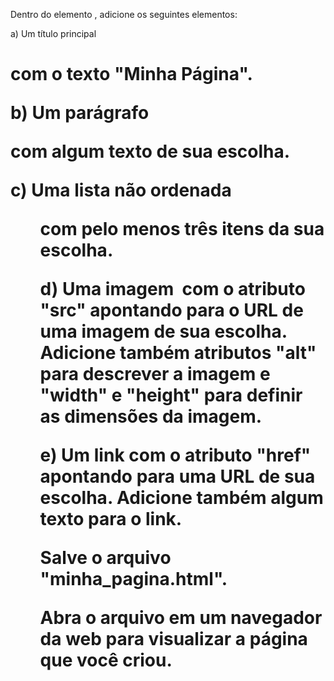 Dentro do elemento <body>, adicione os seguintes elementos:

a) Um título principal <h1> com o texto "Minha Página".

b) Um parágrafo <p> com algum texto de sua escolha.

c) Uma lista não ordenada <ul> com pelo menos três itens da sua escolha.

d) Uma imagem <img> com o atributo "src" apontando para o URL de uma imagem de sua escolha. Adicione também atributos "alt" para descrever a imagem e "width" e "height" para definir as dimensões da imagem.

e) Um link <a> com o atributo "href" apontando para uma URL de sua escolha. Adicione também algum texto para o link.

Salve o arquivo "minha_pagina.html".

Abra o arquivo em um navegador da web para visualizar a página que você criou.
